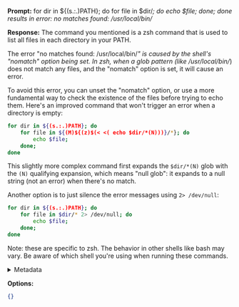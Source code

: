**Prompt:**
for dir in ${(s.:.)PATH}; do for file in $dir/*; do echo $file; done; done results in error: no matches found: /usr/local/bin/*

**Response:**
The command you mentioned is a zsh command that is used to list all files in each directory in your PATH.

The error "no matches found: /usr/local/bin/*" is caused by the shell's "nomatch" option being set. In zsh, when a glob pattern (like /usr/local/bin/*) does not match any files, and the "nomatch" option is set, it will cause an error. 

To avoid this error, you can unset the "nomatch" option, or use a more fundamental way to check the existence of the files before trying to echo them. Here's an improved command that won't trigger an error when a directory is empty:

```bash
for dir in ${(s.:.)PATH}; do 
    for file in ${(M)${(z)$(< <( echo $dir/*(N)))}/*}; do 
        echo $file; 
    done; 
done
```

This slightly more complex command first expands the `$dir/*(N)` glob with the `(N)` qualifying expansion, which means "null glob": it expands to a null string (not an error) when there's no match.

Another option is to just silence the error messages using `2> /dev/null`:

```bash
for dir in ${(s.:.)PATH}; do 
    for file in $dir/* 2> /dev/null; do 
        echo $file; 
    done; 
done
```
Note: these are specific to zsh. The behavior in other shells like bash may vary. Be aware of which shell you're using when running these commands.

<details><summary>Metadata</summary>

- Duration: 16226 ms
- Datetime: 2023-07-15T11:15:22.489255
- Model: gpt-4-0613

</details>

**Options:**
```json
{}
```

